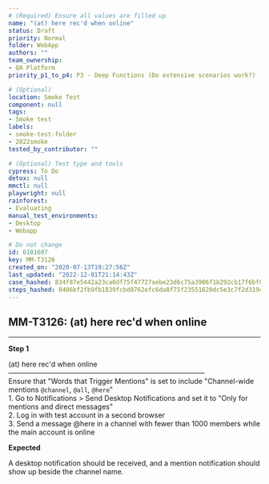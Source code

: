 ```yaml
---
# (Required) Ensure all values are filled up
name: "(at) here rec'd when online"
status: Draft
priority: Normal
folder: WebApp
authors: ""
team_ownership:
- QA Platform
priority_p1_to_p4: P3 - Deep Functions (Do extensive scenarios work?)

# (Optional)
location: Smoke Test
component: null
tags:
- Smoke test
labels:
- smoke-test-folder
- 2022smoke
tested_by_contributor: ""

# (Optional) Test type and tools
cypress: To Do
detox: null
mmctl: null
playwright: null
rainforest:
- Evaluating
manual_test_environments:
- Desktop
- Webapp

# Do not change
id: 6181607
key: MM-T3126
created_on: "2020-07-13T19:27:56Z"
last_updated: "2022-12-01T21:14:43Z"
case_hashed: 834f87e5442a23ca0df75f47727aebe23d6c75a3906f1b292cb17f6bf8c879e64220c95a82013fb085c76163c05362f7
steps_hashed: 0406bf2fb9fb1839fcbd8762efc6da8f75f23551620dc5e3c7f2d319c97955a87337f976d0d945b662d550fd04a7cd21
---
```


<!-- (Auto-generated) Based on frontmatter's "key" and "name" -->

## MM-T3126: (at) here rec'd when online

---

**Step 1**

(at) here rec'd when online\
————————————————————————————\
Ensure that "Words that Trigger Mentions" is set to include "Channel-wide mentions `@channel`, `@all`, `@here`"\
1\. Go to Notifications > Send Desktop Notifications and set it to "Only for mentions and direct messages"\
2\. Log in with test account in a second browser\
3\. Send a message @here in a channel with fewer than 1000 members while the main account is online

**Expected**

A desktop notification should be received, and a mention notification should show up beside the channel name.
